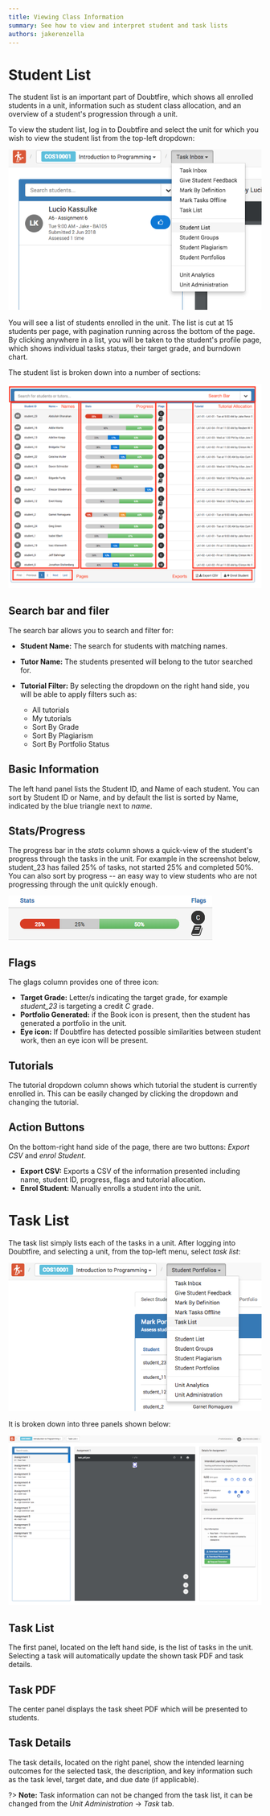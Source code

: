 ```yaml
---
title: Viewing Class Information
summary: See how to view and interpret student and task lists
authors: jakerenzella
---
```


# Student List

The student list is an important part of Doubtfire, which shows all enrolled students in a unit, information such as
student class allocation, and an overview of a student's progression through a unit.

To view the student list, log in to Doubtfire and select the unit for which you wish to view the student list from the
top-left dropdown:

![Student List](/guides/view-class-information/student-list.png)

You will see a list of students enrolled in the unit. The list is cut at 15 students per page, with pagination running
across the bottom of the page. By clicking anywhere in a list, you will be taken to the student's profile page, which
shows individual tasks status, their target grade, and burndown chart.

The student list is broken down into a number of sections:

![Student List](/guides/view-class-information/list.png)

## Search bar and filer

The search bar allows you to search and filter for:

- **Student Name:** The search for students with matching names.

- **Tutor Name:** The students presented will belong to the tutor searched for.

- **Tutorial Filter:** By selecting the dropdown on the right hand side, you will be able to apply filters such as:

  - All tutorials
  - My tutorials
  - Sort By Grade
  - Sort By Plagiarism
  - Sort By Portfolio Status

## Basic Information

The left hand panel lists the Student ID, and Name of each student. You can sort by Student ID or Name, and by default
the list is sorted by Name, indicated by the blue triangle next to _name_.

## Stats/Progress

The progress bar in the _stats_ column shows a quick-view of the student's progress through the tasks in the unit. For
example in the screenshot below, student_23 has failed 25% of tasks, not started 25% and completed 50%. You can also
sort by progress -- an easy way to view students who are not progressing through the unit quickly enough.

![Progress](/guides/view-class-information/progress-chart.png)

## Flags

The glags column provides one of three icon:

- **Target Grade:** Letter/s indicating the target grade, for example _student_23_ is targeting a credit _C_ grade.
- **Portfolio Generated:** if the Book icon is present, then the student has generated a portfolio in the unit.
- **Eye icon:** If Doubtfire has detected possible similarities between student work, then an eye icon will be present.

## Tutorials

The tutorial dropdown column shows which tutorial the student is currently enrolled in. This can be easily changed by
clicking the dropdown and changing the tutorial.

## Action Buttons

On the bottom-right hand side of the page, there are two buttons: _Export CSV_ and _enrol Student_.

- **Export CSV:** Exports a CSV of the information presented including name, student ID, progress, flags and tutorial
  allocation.
- **Enrol Student:** Manually enrolls a student into the unit.

# Task List

The task list simply lists each of the tasks in a unit. After logging into Doubtfire, and selecting a unit, from the
top-left menu, select _task list_:

![Task List Select](/guides/view-class-information/task-list.png)

It is broken down into three panels shown below:

![Task List](/guides/view-class-information/task-list2.png)

## Task List

The first panel, located on the left hand side, is the list of tasks in the unit. Selecting a task will automatically
update the shown task PDF and task details.

## Task PDF

The center panel displays the task sheet PDF which will be presented to students.

## Task Details

The task details, located on the right panel, show the intended learning outcomes for the selected task, the
description, and key information such as the task level, target date, and due date (if applicable).

?> **Note:** Task information can not be changed from the task list, it can be changed from the _Unit Administration_ ->
_Task_ tab.
